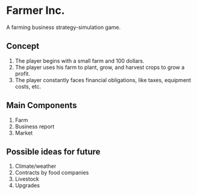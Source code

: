 # Farmer Inc.
A farming business strategy-simulation game.

## Concept
1. The player begins with a small farm and 100 dollars.
2. The player uses his farm to plant, grow, and harvest crops to grow a profit. 
3. The player constantly faces financial obligations, like taxes, equipment costs, etc.

## Main Components
1. Farm
2. Business report
3. Market

## Possible ideas for future
1. Climate/weather
2. Contracts by food companies
3. Livestock
4. Upgrades
